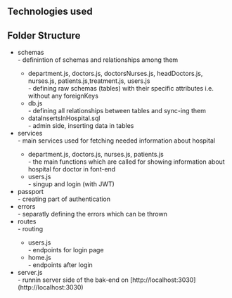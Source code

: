 ## Technologies used

<h2>Folder Structure</h2>

<ul>
  <li>schemas</li> - definintion of schemas and relationships among them
  <ul>
     <li>department.js, doctors.js, doctorsNurses.js, headDoctors.js, nurses.js, patients.js,treatment.js, users.js</li> - defining raw schemas (tables) with their specific attributes i.e. without any foreignKeys
     <li>db.js</li> - defining all relationships between tables and sync-ing them
     <li>dataInsertsInHospital.sql</li> - admin side, inserting data in tables
  </ul>
  <li>services</li> - main services used for fetching needed information about hospital
   <ul>
     <li>department.js, doctors.js, nurses.js, patients.js</li> - the main functions which are called for showing information about hospital for doctor in font-end
     <li>users.js</li> -  singup and login (with JWT)
   </ul>
  <li>passport</li> - creating part of authentication 
  <li>errors</li> - separatly defining the errors which can be thrown 
  <li>routes</li> - routing
   <ul>
     <li>users.js</li> - endpoints for login page
     <li>home.js</li> -  endpoints after login
   </ul>
  <li>server.js</li> - runnin server side of the bak-end on [http://localhost:3030](http://localhost:3030)
</ul>